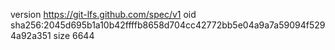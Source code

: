 version https://git-lfs.github.com/spec/v1
oid sha256:2045d695b1a10b42ffffb8658d704cc42772bb5e04a9a7a59094f5294a92a351
size 6644
